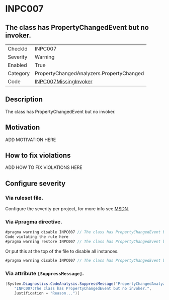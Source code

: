 # INPC007
## The class has PropertyChangedEvent but no invoker.

<!-- start generated table -->
<table>
  <tr>
    <td>CheckId</td>
    <td>INPC007</td>
  </tr>
  <tr>
    <td>Severity</td>
    <td>Warning</td>
  </tr>
  <tr>
    <td>Enabled</td>
    <td>True</td>
  </tr>
  <tr>
    <td>Category</td>
    <td>PropertyChangedAnalyzers.PropertyChanged</td>
  </tr>
  <tr>
    <td>Code</td>
    <td><a href="https://github.com/DotNetAnalyzers/PropertyChangedAnalyzers/blob/master/PropertyChangedAnalyzers/INPC007MissingInvoker.cs">INPC007MissingInvoker</a></td>
  </tr>
</table>
<!-- end generated table -->

## Description

The class has PropertyChangedEvent but no invoker.

## Motivation

ADD MOTIVATION HERE

## How to fix violations

ADD HOW TO FIX VIOLATIONS HERE

<!-- start generated config severity -->
## Configure severity

### Via ruleset file.

Configure the severity per project, for more info see [MSDN](https://msdn.microsoft.com/en-us/library/dd264949.aspx).

### Via #pragma directive.
```C#
#pragma warning disable INPC007 // The class has PropertyChangedEvent but no invoker.
Code violating the rule here
#pragma warning restore INPC007 // The class has PropertyChangedEvent but no invoker.
```

Or put this at the top of the file to disable all instances.
```C#
#pragma warning disable INPC007 // The class has PropertyChangedEvent but no invoker.
```

### Via attribute `[SuppressMessage]`.

```C#
[System.Diagnostics.CodeAnalysis.SuppressMessage("PropertyChangedAnalyzers.PropertyChanged", 
    "INPC007:The class has PropertyChangedEvent but no invoker.", 
    Justification = "Reason...")]
```
<!-- end generated config severity -->
